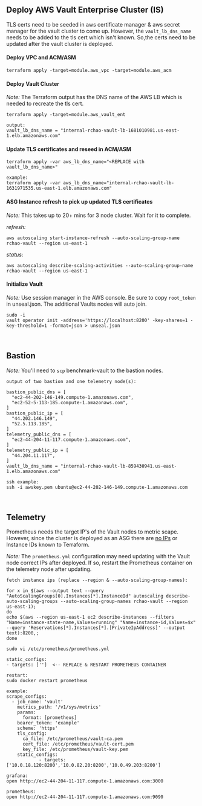 ## Deploy AWS Vault Enterprise Cluster (IS)

TLS certs need to be seeded in aws certificate manager & aws secret manager for the vault cluster to come up. However, the `vault_lb_dns_name` needs to be added to the tls cert which isn't known. So,the certs need to be updated after the vault cluster is deployed.


#### Deploy VPC and ACM/ASM

```
terraform apply -target=module.aws_vpc -target=module.aws_acm
```

#### Deploy Vault Cluster

*Note:* The Terraform output has the DNS name of the AWS LB which is needed to recreate the tls cert.
```
terraform apply -target=module.aws_vault_ent
```
```
output:
vault_lb_dns_name = "internal-rchao-vault-lb-1681010981.us-east-1.elb.amazonaws.com"
```

#### Update TLS certificates and reseed in ACM/ASM

```
terraform apply -var aws_lb_dns_name="<REPLACE with vault_lb_dns_name>"
```
```
example:
terraform apply -var aws_lb_dns_name="internal-rchao-vault-lb-1631971535.us-east-1.elb.amazonaws.com"
```

#### ASG Instance refresh to pick up updated TLS certificates

*Note:* This takes up to 20+ mins for 3 node cluster. Wait for it to complete.

*refresh:*
```
aws autoscaling start-instance-refresh --auto-scaling-group-name rchao-vault --region us-east-1
```
*status:*
```
aws autoscaling describe-scaling-activities --auto-scaling-group-name rchao-vault --region us-east-1
```

#### Initialize Vault

*Note:* Use session manager in the AWS console. Be sure to copy `root_token` in unseal.json. The additional Vaults nodes will auto join.
```
sudo -i
vault operator init -address='https://localhost:8200' -key-shares=1 -key-threshold=1 -format=json > unseal.json
```
<br>

## Bastion

*Note:* You'll need to `scp` benchmark-vault to the bastion nodes.

```
output of two bastion and one telemetry node(s):

bastion_public_dns = [
  "ec2-44-202-146-149.compute-1.amazonaws.com",
  "ec2-52-5-113-185.compute-1.amazonaws.com",
]
bastion_public_ip = [
  "44.202.146.149",
  "52.5.113.185",
]
telemetry_public_dns = [
  "ec2-44-204-11-117.compute-1.amazonaws.com",
]
telemetry_public_ip = [
  "44.204.11.117",
]
vault_lb_dns_name = "internal-rchao-vault-lb-859430941.us-east-1.elb.amazonaws.com"
```
```
ssh example:
ssh -i awskey.pem ubuntu@ec2-44-202-146-149.compute-1.amazonaws.com
```
<br>

## Telemetry

Prometheus needs the target IP's of the Vault nodes to metric scape. However, since the cluster is deployed as an ASG there are [no IPs](https://github.com/hashicorp/terraform-provider-aws/issues/511)  or Instance IDs known to Terraform.

*Note:* The `prometheus.yml` configuration may need updating with the Vault node correct IPs after deployed. If so, restart the Prometheus container on the telemetry node after updating.

```
fetch instance ips (replace --region & --auto-scaling-group-names):

for x in $(aws --output text --query "AutoScalingGroups[0].Instances[*].InstanceId" autoscaling describe-auto-scaling-groups --auto-scaling-group-names rchao-vault --region us-east-1);
do
echo $(aws --region us-east-1 ec2 describe-instances --filters "Name=instance-state-name,Values=running" "Name=instance-id,Values=$x" --query 'Reservations[*].Instances[*].[PrivateIpAddress]' --output text):8200,;
done
```
```
sudo vi /etc/prometheus/prometheus.yml

static_configs:
- targets: ['']  <-- REPLACE & RESTART PROMETHEUS CONTAINER

restart:
sudo docker restart prometheus

example:
scrape_configs:
  - job_name: 'vault'
    metrics_path: '/v1/sys/metrics'
    params:
      format: [prometheus]
    bearer_token: 'example'
    scheme: 'https'
    tls_config:
      ca_file: /etc/prometheus/vault-ca.pem
      cert_file: /etc/prometheus/vault-cert.pem
      key_file: /etc/prometheus/vault-key.pem
    static_configs:
            - targets: ['10.0.18.120:8200','10.0.82.20:8200','10.0.49.203:8200']
```
```
grafana:
open http://ec2-44-204-11-117.compute-1.amazonaws.com:3000

prometheus:
open http://ec2-44-204-11-117.compute-1.amazonaws.com:9090
```
